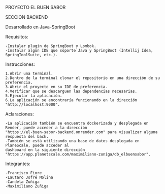 PROYECTO EL BUEN SABOR

SECCION BACKEND

Desarrollado en Java-SpringBoot

Requisitos:
	
	-Instalar plugin de SpringBoot y Lombok.
  	-Instalar algún IDE que soporte Java y SpringBoot (Intellij Idea, SpringToolSuite, etc.).

Instrucciones:
	
	1.Abrir una terminal.
	2.Dentro de la terminal clonar el repositorio en una dirección de su preferencia.
	3.Abrir el proyecto en su IDE de preferencia.
	4.Verificar que se descarguen las dependencias necesarias.
	5.Ejecutar la aplicación.
	6.La aplicación se encontraría funcionando en la dirección "http://localhost:9000".

Aclaraciones:
	
	-La aplicación también se encuentra dockerizada y desplegada en Render, puede acceder a la dirección 
	"https://el-buen-sabor-backend.onrender.com" para visualizar alguna respuesta del back.
	-También se está utilizando una base de datos desplegada en PlaneScale, puede acceder al 
	dashboard en la siguiente dirección "https://app.planetscale.com/maximiliano-zuniga/db_elbuensabor".
	
Integrantes:
	
	-Francisco Fiore
	-Lautaro Jofré Molina
	-Candela Zuñiga
	-Maximiliano Zuñiga
